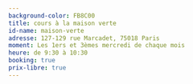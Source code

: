 ```yaml
---
background-color: FB8C00
title: cours à la maison verte
id-name: maison-verte
adresse: 127-129 rue Marcadet, 75018 Paris
moment: Les 1ers et 3èmes mercredi de chaque mois
heure: de 9:30 à 10:30
booking: true
prix-libre: true
---
```

